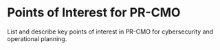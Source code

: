 # Points of Interest for PR-CMO

List and describe key points of interest in PR-CMO for cybersecurity and operational planning.
